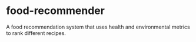 # food-recommender
A food recommendation system that uses health and environmental metrics to rank different recipes.
